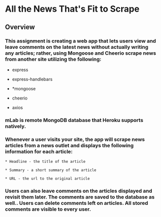 # All the News That's Fit to Scrape

## Overview

### This assignment is creating a web app that lets users view and leave comments on the latest news without actually writing any articles; rather, using Mongoose and Cheerio scrape news from another site utilizing the following:

* express

* express-handlebars

* *mongoose

* cheerio

* axios

### mLab is remote MongoDB database that Heroku supports natively.

### Whenever a user visits your site, the app will scrape news articles from a news outlet and displays the following information for each article:

    * Headline - the title of the article

    * Summary - a short summary of the article

    * URL - the url to the original article

### Users can also leave comments on the articles displayed and revisit them later. The comments are saved to the database as well.. Users can delete comments left on articles. All stored comments are visible to every user.
